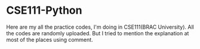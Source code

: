 # CSE111-Python
Here are my all the practice codes, I'm doing in CSE111(BRAC University). All the codes are randomly uploaded. 
But I tried to mention the explanation at most of the places using comment. 

